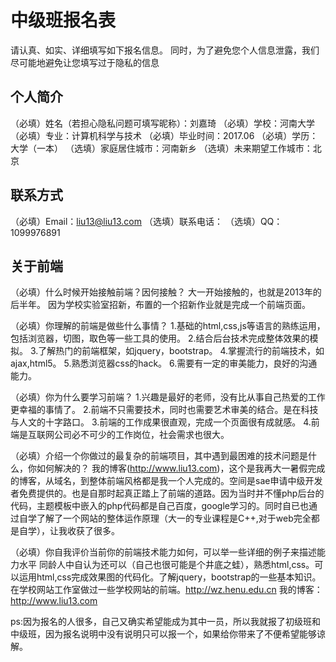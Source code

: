 # 中级班报名表

请认真、如实、详细填写如下报名信息。
同时，为了避免您个人信息泄露，我们尽可能地避免让您填写过于隐私的信息

## 个人简介

（必填）姓名（若担心隐私问题可填写昵称）：刘嘉琦
（必填）学校：河南大学
（必填）专业：计算机科学与技术
（必填）毕业时间：2017.06
（必填）学历：大学（一本）
（选填）家庭居住城市：河南新乡
（选填）未来期望工作城市：北京

## 联系方式

（必填）Email：liu13@liu13.com
（选填）联系电话：
（选填）QQ：1099976891

## 关于前端

（必填）什么时候开始接触前端？因何接触？
大一开始接触的，也就是2013年的后半年。
因为学校实验室招新，布置的一个招新作业就是完成一个前端页面。

（必填）你理解的前端是做些什么事情？
1.基础的html,css,js等语言的熟练运用，包括浏览器，切图，取色等一些工具的使用。
2.结合后台技术完成整体效果的模拟。
3.了解热门的前端框架，如jquery，bootstrap。
4.掌握流行的前端技术，如ajax,html5。
5.熟悉浏览器css的hack。
6.需要有一定的审美能力，良好的沟通能力。

（必填）你为什么要学习前端？
1.兴趣是最好的老师，没有比从事自己热爱的工作更幸福的事情了。
2.前端不只需要技术，同时也需要艺术审美的结合。是在科技与人文的十字路口。
3.前端的工作成果很直观，完成一个页面很有成就感。
4.前端是互联网公司必不可少的工作岗位，社会需求也很大。

（必填）介绍一个你做过的最复杂的前端项目，其中遇到最困难的技术问题是什么，你如何解决的？
我的博客(http://www.liu13.com)，这个是我再大一暑假完成的博客，从域名，到整体前端风格都是我一个人完成的。空间是sae申请中级开发者免费提供的。也是自那时起真正踏上了前端的道路。因为当时并不懂php后台的代码，主题模板中嵌入的php代码都是自己百度，google学习的。同时自已也通过自学了解了一个网站的整体运作原理（大一的专业课程是C++,对于web完全都是自学），让我收获了很多。

（必填）你自我评价当前你的前端技术能力如何，可以举一些详细的例子来描述能力水平
同龄人中自认为还可以（自己也很可能是个井底之蛙），熟悉html,css。可以运用html,css完成效果图的代码化。了解jquery，bootstrap的一些基本知识。
在学校网站工作室做过一些学校网站的前端。http://wz.henu.edu.cn
我的博客：http://www.liu13.com

ps:因为报名的人很多，自己又确实希望能成为其中一员，所以我就报了初级班和中级班，因为报名说明中没有说明只可以报一个，如果给你带来了不便希望能够谅解。